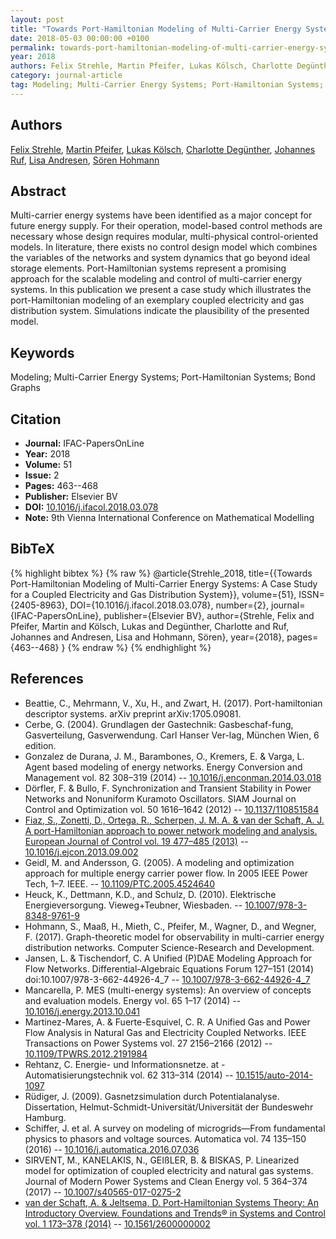 ```yaml
---
layout: post
title: "Towards Port-Hamiltonian Modeling of Multi-Carrier Energy Systems: A Case Study for a Coupled Electricity and Gas Distribution System"
date: 2018-05-03 00:00:00 +0100
permalink: towards-port-hamiltonian-modeling-of-multi-carrier-energy-systems-a-case-study-for-a-coupled-electricity-and-gas-distribution-system
year: 2018
authors: Felix Strehle, Martin Pfeifer, Lukas Kölsch, Charlotte Degünther, Johannes Ruf, Lisa Andresen, Sören Hohmann
category: journal-article
tag: Modeling; Multi-Carrier Energy Systems; Port-Hamiltonian Systems; Bond Graphs
---
```

 
## Authors
[Felix Strehle](authors/felix-strehle), [Martin Pfeifer](authors/martin-pfeifer), [Lukas Kölsch](authors/lukas-kolsch), [Charlotte Degünther](authors/charlotte-degunther), [Johannes Ruf](authors/johannes-ruf), [Lisa Andresen](authors/lisa-andresen), [Sören Hohmann](authors/soren-hohmann)
 
## Abstract
Multi-carrier energy systems have been identified as a major concept for future energy supply. For their operation, model-based control methods are necessary whose design requires modular, multi-physical control-oriented models. In literature, there exists no control design model which combines the variables of the networks and system dynamics that go beyond ideal storage elements. Port-Hamiltonian systems represent a promising approach for the scalable modeling and control of multi-carrier energy systems. In this publication we present a case study which illustrates the port-Hamiltonian modeling of an exemplary coupled electricity and gas distribution system. Simulations indicate the plausibility of the presented model.
 
## Keywords
Modeling; Multi-Carrier Energy Systems; Port-Hamiltonian Systems; Bond Graphs
 
## Citation
- **Journal:** IFAC-PapersOnLine
- **Year:** 2018
- **Volume:** 51
- **Issue:** 2
- **Pages:** 463--468
- **Publisher:** Elsevier BV
- **DOI:** [10.1016/j.ifacol.2018.03.078](https://doi.org/10.1016/j.ifacol.2018.03.078)
- **Note:** 9th Vienna International Conference on Mathematical Modelling
 
## BibTeX
{% highlight bibtex %}
{% raw %}
@article{Strehle_2018,
  title={{Towards Port-Hamiltonian Modeling of Multi-Carrier Energy Systems: A Case Study for a Coupled Electricity and Gas Distribution System}},
  volume={51},
  ISSN={2405-8963},
  DOI={10.1016/j.ifacol.2018.03.078},
  number={2},
  journal={IFAC-PapersOnLine},
  publisher={Elsevier BV},
  author={Strehle, Felix and Pfeifer, Martin and Kölsch, Lukas and Degünther, Charlotte and Ruf, Johannes and Andresen, Lisa and Hohmann, Sören},
  year={2018},
  pages={463--468}
}
{% endraw %}
{% endhighlight %}
 
## References
- Beattie, C., Mehrmann, V., Xu, H., and Zwart, H. (2017). Port-hamiltonian descriptor systems. arXiv preprint arXiv:1705.09081.
- Cerbe, G. (2004). Grundlagen der Gastechnik: Gasbeschaf-fung, Gasverteilung, Gasverwendung. Carl Hanser Ver-lag, München Wien, 6 edition.
- Gonzalez de Durana, J. M., Barambones, O., Kremers, E. & Varga, L. Agent based modeling of energy networks. Energy Conversion and Management vol. 82 308–319 (2014) -- [10.1016/j.enconman.2014.03.018](https://doi.org/10.1016/j.enconman.2014.03.018)
- Dörfler, F. & Bullo, F. Synchronization and Transient Stability in Power Networks and Nonuniform Kuramoto Oscillators. SIAM Journal on Control and Optimization vol. 50 1616–1642 (2012) -- [10.1137/110851584](https://doi.org/10.1137/110851584)
- [Fiaz, S., Zonetti, D., Ortega, R., Scherpen, J. M. A. & van der Schaft, A. J. A port-Hamiltonian approach to power network modeling and analysis. European Journal of Control vol. 19 477–485 (2013)](a-port-hamiltonian-approach-to-power-network-modeling-and-analysis) -- [10.1016/j.ejcon.2013.09.002](https://doi.org/10.1016/j.ejcon.2013.09.002)
- Geidl, M. and Andersson, G. (2005). A modeling and optimization approach for multiple energy carrier power flow. In 2005 IEEE Power Tech, 1–7. IEEE. -- [10.1109/PTC.2005.4524640](https://doi.org/10.1109/PTC.2005.4524640)
- Heuck, K., Dettmann, K.D., and Schulz, D. (2010). Elektrische Energieversorgung. Vieweg+Teubner, Wiesbaden. -- [10.1007/978-3-8348-9761-9](https://doi.org/10.1007/978-3-8348-9761-9)
- Hohmann, S., Maaß, H., Mieth, C., Pfeifer, M., Wagner, D., and Wegner, F. (2017). Graph-theoretic model for observability in multi-carrier energy distribution networks. Computer Science-Research and Development.
- Jansen, L. & Tischendorf, C. A Unified (P)DAE Modeling Approach for Flow Networks. Differential-Algebraic Equations Forum 127–151 (2014) doi:10.1007/978-3-662-44926-4_7 -- [10.1007/978-3-662-44926-4_7](https://doi.org/10.1007/978-3-662-44926-4_7)
- Mancarella, P. MES (multi-energy systems): An overview of concepts and evaluation models. Energy vol. 65 1–17 (2014) -- [10.1016/j.energy.2013.10.041](https://doi.org/10.1016/j.energy.2013.10.041)
- Martinez-Mares, A. & Fuerte-Esquivel, C. R. A Unified Gas and Power Flow Analysis in Natural Gas and Electricity Coupled Networks. IEEE Transactions on Power Systems vol. 27 2156–2166 (2012) -- [10.1109/TPWRS.2012.2191984](https://doi.org/10.1109/TPWRS.2012.2191984)
- Rehtanz, C. Energie- und Informationsnetze. at - Automatisierungstechnik vol. 62 313–314 (2014) -- [10.1515/auto-2014-1097](https://doi.org/10.1515/auto-2014-1097)
- Rüdiger, J. (2009). Gasnetzsimulation durch Potentialanalyse. Dissertation, Helmut-Schmidt-Universität/Universität der Bundeswehr Hamburg.
- Schiffer, J. et al. A survey on modeling of microgrids—From fundamental physics to phasors and voltage sources. Automatica vol. 74 135–150 (2016) -- [10.1016/j.automatica.2016.07.036](https://doi.org/10.1016/j.automatica.2016.07.036)
- SIRVENT, M., KANELAKIS, N., GEIßLER, B. & BISKAS, P. Linearized model for optimization of coupled electricity and natural gas systems. Journal of Modern Power Systems and Clean Energy vol. 5 364–374 (2017) -- [10.1007/s40565-017-0275-2](https://doi.org/10.1007/s40565-017-0275-2)
- [van der Schaft, A. & Jeltsema, D. Port-Hamiltonian Systems Theory: An Introductory Overview. Foundations and Trends® in Systems and Control vol. 1 173–378 (2014)](port-hamiltonian-systems-theory-an-introductory-overview-journal) -- [10.1561/2600000002](https://doi.org/10.1561/2600000002)


